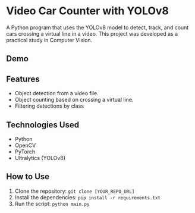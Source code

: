# Video Car Counter with YOLOv8

A Python program that uses the YOLOv8 model to detect, track, and count cars crossing a virtual line in a video. This project was developed as a practical study in Computer Vision.

## Demo


## Features
- Object detection from a video file.
- Object counting based on crossing a virtual line.
- Filtering detections by class

## Technologies Used
- Python
- OpenCV
- PyTorch
- Ultralytics (YOLOv8)

## How to Use
1. Clone the repository: `git clone [YOUR_REPO_URL]`
2. Install the dependencies: `pip install -r requirements.txt`
3. Run the script: `python main.py`
